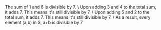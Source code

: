 The sum of 1 and 6 is divisible by 7. \\
Upon adding 3 and 4 to the total sum, it adds 7. This means it's still divisible by 7. \\
Upon adding 5 and 2 to the total sum, it adds 7. This means it's still divisible by 7. \\
As a result, every element (a,b) in S, a+b is divisible by 7
